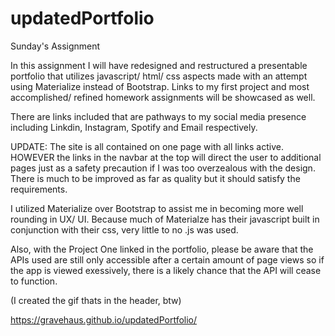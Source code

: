 # updatedPortfolio
Sunday's Assignment

In this assignment I will have redesigned and restructured a presentable portfolio that utilizes javascript/ html/ css aspects made with an attempt using Materialize instead of Bootstrap. Links to my first project and most accomplished/ refined homework assignments will be showcased as well.

There are links included that are pathways to my social media presence including Linkdin, Instagram, Spotify and Email respectively.

UPDATE:
The site is all contained on one page with all links active. HOWEVER the links in the navbar at the top will direct the user to additional pages just as a safety precaution if I was too overzealous with the design. There is much to be improved as far as quality but it should satisfy the requirements.


I utilized Materialize over Bootstrap to assist me in becoming more well rounding in UX/ UI. Because much of Materialze has their javascript built in conjunction with their css, very little to no .js was used. 

Also, with the Project One linked in the portfolio, please be aware that the APIs used are still only accessible after a certain amount of page views so if the app is viewed exessively, there is a likely chance that the API will cease to function.

(I created the gif thats in the header, btw)


https://gravehaus.github.io/updatedPortfolio/
